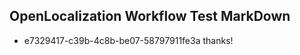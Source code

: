 ## OpenLocalization Workflow Test MarkDown
* e7329417-c39b-4c8b-be07-58797911fe3a thanks!

<!--HONumber=Jul16_HO4-->


